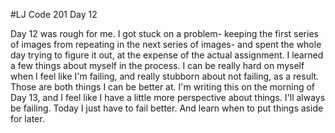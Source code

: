 #LJ Code 201 Day 12

Day 12 was rough for me. I got stuck on a problem- keeping the first series of images from repeating in the next series of images- and spent the whole day trying to figure it out, at the expense of the actual assignment. I learned a few things about myself in the process. I can be really hard on myself when I feel like I'm failing, and really stubborn about not failing, as a result. Those are both things I can be better at. I'm writing this on the morning of Day 13, and I feel like I have a little more perspective about things. I'll always be failing. Today I just have to fail better. And learn when to put things aside for later. 
